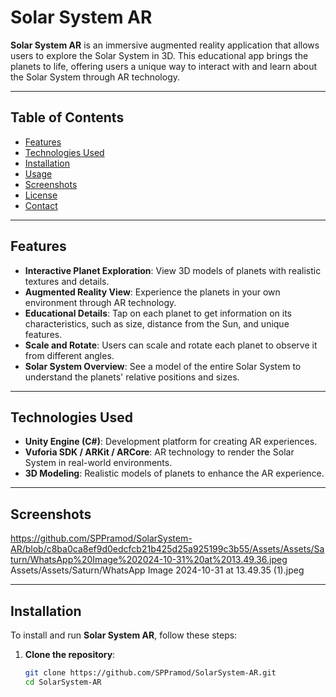 # Solar System AR

**Solar System AR** is an immersive augmented reality application that allows users to explore the Solar System in 3D. This educational app brings the planets to life, offering users a unique way to interact with and learn about the Solar System through AR technology.

---

## Table of Contents
- [Features](#features)
- [Technologies Used](#technologies-used)
- [Installation](#installation)
- [Usage](#usage)
- [Screenshots](#screenshots)
- [License](#license)
- [Contact](#contact)

---

## Features

- **Interactive Planet Exploration**: View 3D models of planets with realistic textures and details.
- **Augmented Reality View**: Experience the planets in your own environment through AR technology.
- **Educational Details**: Tap on each planet to get information on its characteristics, such as size, distance from the Sun, and unique features.
- **Scale and Rotate**: Users can scale and rotate each planet to observe it from different angles.
- **Solar System Overview**: See a model of the entire Solar System to understand the planets' relative positions and sizes.

---

## Technologies Used

- **Unity Engine (C#)**: Development platform for creating AR experiences.
- **Vuforia SDK / ARKit / ARCore**: AR technology to render the Solar System in real-world environments.
- **3D Modeling**: Realistic models of planets to enhance the AR experience.
  
---

## Screenshots

https://github.com/SPPramod/SolarSystem-AR/blob/c8ba0ca8ef9d0edcfcb21b425d25a925199c3b55/Assets/Assets/Saturn/WhatsApp%20Image%202024-10-31%20at%2013.49.36.jpeg
Assets/Assets/Saturn/WhatsApp Image 2024-10-31 at 13.49.35 (1).jpeg

---

## Installation

To install and run **Solar System AR**, follow these steps:

1. **Clone the repository**:
   ```bash
   git clone https://github.com/SPPramod/SolarSystem-AR.git
   cd SolarSystem-AR
